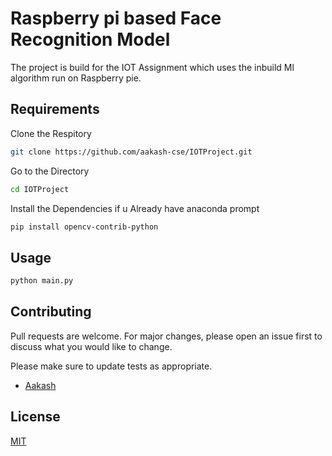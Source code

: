 # Raspberry pi based Face Recognition Model

The project is build for the IOT Assignment which uses the inbuild Ml algorithm run on Raspberry pie.

## Requirements
Clone the Respitory
```bash
git clone https://github.com/aakash-cse/IOTProject.git
```
Go to the Directory
```bash
cd IOTProject
```
Install the Dependencies if u Already have anaconda prompt

```bash
pip install opencv-contrib-python
```

## Usage

```bash
python main.py
```

## Contributing
Pull requests are welcome. For major changes, please open an issue first to discuss what you would like to change.

Please make sure to update tests as appropriate.
* [Aakash](https://github.com/aakash-cse)

## License
[MIT](https://choosealicense.com/licenses/mit/)
